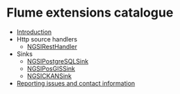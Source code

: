 # Flume extensions catalogue

* [Introduction](./introduction.md)
* Http source handlers
    * [NGSIRestHandler](./ngsi_rest_handler.md)
* Sinks
    * [NGSIPostgreSQLSink](./ngsi_postgresql_sink.md)
    * [NGSIPosGISSink](./ngsi_postgis_sink.md)
    * [NGSICKANSink](./ngsi_ckan_sink.md)
* [Reporting issues and contact information](./issues_and_contact.md)

